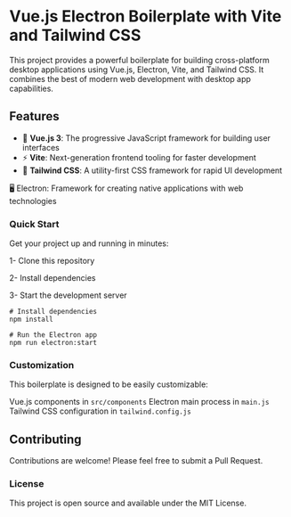 # Vue.js Electron Boilerplate with Vite and Tailwind CSS

This project provides a powerful boilerplate for building cross-platform desktop applications using Vue.js, Electron, Vite, and Tailwind CSS. It combines the best of modern web development with desktop app capabilities.


## Features

- 🚀 **Vue.js 3**: The progressive JavaScript framework for building user interfaces
- ⚡️ **Vite**: Next-generation frontend tooling for faster development
- 🎨 **Tailwind CSS**: A utility-first CSS framework for rapid UI development

🖥️ Electron: Framework for creating native applications with web technologies

### Quick Start
Get your project up and running in minutes:

1- Clone this repository

2- Install dependencies

3- Start the development server

```
# Install dependencies
npm install

# Run the Electron app
npm run electron:start
```

### Customization
This boilerplate is designed to be easily customizable:

Vue.js components in `src/components`
Electron main process in `main.js`
Tailwind CSS configuration in `tailwind.config.js`

## Contributing
Contributions are welcome! Please feel free to submit a Pull Request.

### License
This project is open source and available under the MIT License.


